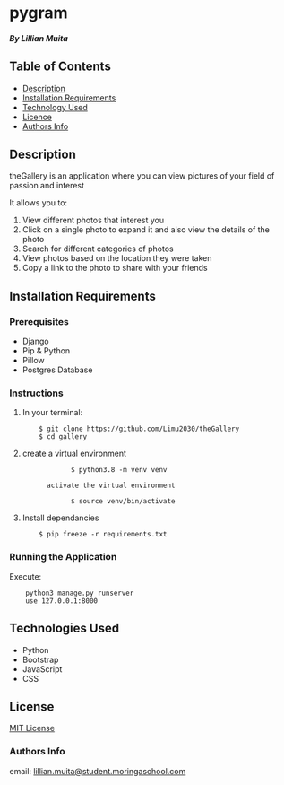 # pygram

##### By Lillian Muita

## Table of Contents

- [Description](#Description)
- [Installation Requirements](#installation-requirements)
- [Technology Used](#technologies-used)
- [Licence](#licence)
- [Authors Info](#author-Info)

## Description

<p>theGallery is an application where you can view pictures of your field of passion and interest</p>

It allows you to:
<ol>
<li>View different photos that interest you </li>
<li>Click on a single photo to expand it and also view the details of the photo</li>
<li>Search for different categories of photos </li>
<li>View photos based on the location they were taken</li>
<li>Copy a link to the photo to share with your friends</li>
</ol>


## Installation Requirements

### Prerequisites

- Django
- Pip & Python
- Pillow 
- Postgres Database


### Instructions
<ol>
        <li>In your terminal:

        $ git clone https://github.com/Limu2030/theGallery
        $ cd gallery
</li>
        <li> create a virtual environment

                $ python3.8 -m venv venv

          activate the virtual environment 

                $ source venv/bin/activate

  </li>
  <li> Install dependancies

        $ pip freeze -r requirements.txt
  </li>
</ol>

### Running the Application
Execute: 

        python3 manage.py runserver
        use 127.0.0.1:8000


## Technologies Used

- Python
- Bootstrap
- JavaScript
- CSS



## License

[MIT License](LICENSE)

### Authors Info

email: lillian.muita@student.moringaschool.com

